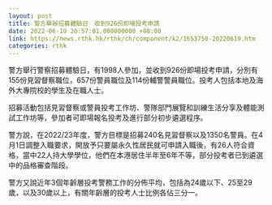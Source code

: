 ```yaml
---
layout: post
title: 警方舉辦招募體驗日　收到926份即場投考申請
date: 2022-06-19 20:57:01.000000000 +08:00
link: https://news.rthk.hk/rthk/ch/component/k2/1653750-20220619.htm
categories: rthk
---
```


警方舉行警察招募體驗日，有1998人參加，並收到926份即場投考申請，分別有155份見習督察職位，657份警員職位及114份輔警警員職位。投考人包括本地及海外大專院校的學生及在職人士。

招募活動包括見習督察或警員投考工作坊、警隊部門展覽和訓練生活分享及體能測試工作坊等，參加者可即場報名投考及進行部分初步遴選程序。

警方說，在2022/23年度，警方目標是招募240名見習督察以及1350名警員。在4月1日調整入職要求，開放予只要屬永久性居民就可申請入職後，有26人符合資格，當中22人持大學學位，他們在本港居住半年至6年不等，部分投考者已到遴選中的品格審查階段。

警方又說近年3個年齡層投考警務工作的分佈平均，包括為24歲以下、25至29歲，以及30歲以上，有關年齡層的投考人士比例各佔三分一。
